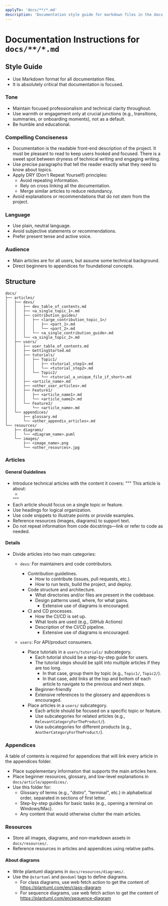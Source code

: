 ```yaml
---
applyTo: 'docs/**/*.md'
description: 'Documentation style guide for markdown files in the docs directory.'
---
```


# Documentation Instructions for `docs/**/*.md`

## Style Guide
- Use Markdown format for all documentation files.
- It is absolutely critical that documentation is focused.

### Tone

- Maintain focused professionalism and technical clarity throughout.
- Use warmth or engagement only at crucial junctions (e.g., transitions, summaries, or onboarding moments), not as a default.
- Be humble and educational.

### Compelling Conciseness
- Documentation is the readable front-end description of the project. It must be pleasant to read to keep users hooked and focused. There is a sweet spot between dryness of technical writing and engaging writing.
-  Use precise paragraphs that tell the reader exactly what they need to know about topics.
- Apply DRY (Don't Repeat Yourself) principles:
  - Avoid repeating information.
  - Rely on cross linking all the documentation.
  - Merge similar articles to reduce redundancy.
- Avoid explanations or recommendations that do not stem from the project.

### Language
- Use plain, neutral language.
- Avoid subjective statements or recommendations.
- Prefer present tense and active voice.

### Audience
- Main articles are for all users, but assume some technical background.
- Direct beginners to appendices for foundational concepts.

## Structure

```
docs/
├── articles/
│   ├── devs/
│   │   ├── dev_table_of_contents.md
│   │   ├── <a_single_topic_1>.md
│   │   ├── contribution_guides/
│   │   │   ├── <large_contribution_topic_1>/
│   │   │   │   ├── <part_1>.md
│   │   │   │   └── <part_2>.md
│   │   │   └── <a_single_contribution_guide>.md
│   │   └── <a_single_topic_2>.md
│   ├── users/
│   │   ├── user_table_of_contents.md
│   │   ├── GettingStarted.md
│   │   ├── tutorials/
│   │   │   ├── Topic1/
│   │   │   │   ├── <tutorial_step1>.md
│   │   │   │   └── <tutorial_step2>.md
│   │   │   └── Topic2/
│   │   │       └── <tutorial_a_unique_file_if_short>.md
│   │   ├── <article_name>.md
│   │   ├── <other_user_articles>.md
│   │   ├── Feature1/
│   │   │   ├── <article_name1>.md
│   │   │   └── <article_name2>.md
│   │   └── Feature2/
│   │       └── <article_name>.md
│   └── appendices/
│       ├── glossary.md
│       └── <other_appendix_articles>.md
└── resources/
    ├── diagrams/
    │   └── <diagram_name>.puml
    └── images/
        ├── <image_name>.png
        └── <other_resources>.jpg
```

### Articles

#### General Guidelines

- Introduce technical articles with the content it covers:
  """
  This article is about:
  - <short list of concepts discussed>
  """
- Each article should focus on a single topic or feature.
- Use headings for logical organization.
- Use code snippets to illustrate points or provide examples.
- Reference resources (images, diagrams) to support text.
- Do not repeat information from code docstrings—link or refer to code as needed.

#### Details

- Divide articles into two main categories:
  - `devs`: For maintainers and code contributors.
      - Contribution guidelines.
        - How to contribute (issues, pull requests, etc.).
        - How to run tests, build the project, and deploy.
      - Code structure and architecture.
        - What directories and/or files are present in the codebase.
        - Design patterns used, where, for what gains.
          - Extensive use of diagrams is encouraged.
      - CI and CD processes.
        - How the CI/CD is set up.
        - What tools are used (e.g., GitHub Actions)
        - Description of the CI/CD pipeline.
          - Extensive use of diagrams is encouraged.

  - `users`: For API/product consumers.
    - Place tutorials in a `users/tutorials/` subcategory.
      - Each tutorial should be a step-by-step guide for users.
      - The tutorial steps should be split into multiple articles if they are too long.
        - In that case, group them by topic (e.g., `Topic1/`, `Topic2/`).
        - In that case, add links at the top and bottom of each article to navigate to the previous and next steps.
      - Beginner-friendly
      - Extensive references to the glossery and appendices is encouraged.
    - Place articles in a `users/` subcategory.
      - Each article should be focused on a specific topic or feature.
      - Use subcategories for related articles (e.g., `RelevantCategoryForTheProduct/`).
      - Use subcategories for different products (e.g., `AnotherCategoryForTheProduct/`).

### Appendices
A table of contents is required for appendices that will link every article in the appendices folder.

- Place supplementary information that supports the main articles here.
- Place beginner resources, glossary, and low-level explanations in `docs/article/appendices/`.
- Use this folder for:
  - Glossary of terms (e.g., "distro", "terminal", etc.) in alphabetical order, separated in sections of first letter.
  - Step-by-step guides for basic tasks (e.g., opening a terminal on Windows/Mac).
  - Any content that would otherwise clutter the main articles.

### Resources
- Store all images, diagrams, and non-markdown assets in `docs/resources/`.
- Reference resources in articles and appendices using relative paths.

#### About diagrams
- Write plantuml diagrams in `docs/resources/diagrams/`.
- Use the `@startuml` and `@enduml` tags to define diagrams.
  - For class diagrams, use web fetch action to get the content of https://plantuml.com/en/class-diagram
  - For sequence diagrams, use web fetch action to get the content of https://plantuml.com/en/sequence-diagram
